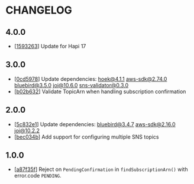 # CHANGELOG

## 4.0.0

* [[1593263](../../commit/1593263)] Update for Hapi 17

## 3.0.0

* [[0cd5978](../../commit/0cd5978)] Update dependencies: hoek@4.1.1 aws-sdk@2.74.0 bluebird@3.5.0 joi@10.6.0 sns-validator@0.3.0
* [[b02b632](../../commit/b02b632)] Validate TopicArn when handling subscription confirmation

## 2.0.0

* [[5c832e1](../../commit/5c832e1)] Update dependencies: bluebird@3.4.7 aws-sdk@2.16.0 joi@10.2.2
* [[bec034b](../../commit/bec034b)] Add support for configuring multiple SNS topics

## 1.0.0

* [[a87f35f](../../commit/a87f35f)] Reject on `PendingConfirmation` in `findSubscriptionArn()` with error.code `PENDING`.
